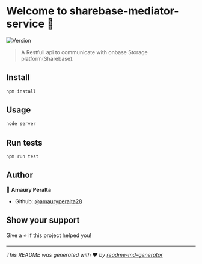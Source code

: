 # Welcome to sharebase-mediator-service 👋
![Version](https://img.shields.io/badge/version-1.0.0-blue.svg?cacheSeconds=2592000)

> A Restfull api to communicate with onbase Storage platform(Sharebase).

## Install

```sh
npm install
```

## Usage

```sh
node server
```

## Run tests

```sh
npm run test
```

## Author

👤 **Amaury Peralta**

* Github: [@amauryperalta28](https://github.com/amauryperalta28)

## Show your support

Give a ⭐️ if this project helped you!


***
_This README was generated with ❤️ by [readme-md-generator](https://github.com/kefranabg/readme-md-generator)_